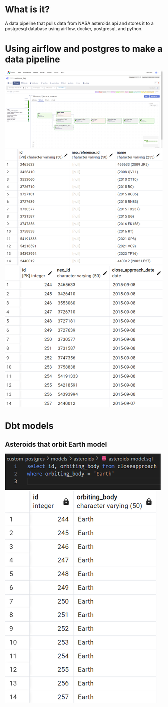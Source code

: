 # What is it?

A data pipeline that pulls data from NASA asteroids api and 
stores it to a postgresql database using airflow, docker, postgresql, and python.

# Using airflow and postgres to make a data pipeline
![alt text](image.png)
![alt text](image-1.png)
![alt text](image-2.png)

# Dbt models

## Asteroids that orbit Earth model
![alt text](image-6.png) ![alt text](image-7.png)


